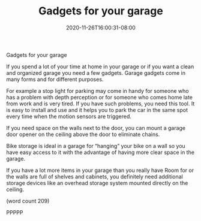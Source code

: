 ﻿---
title: "Gadgets for your garage"
date: 2020-11-26T16:00:31-08:00
description: "Garage Remodeling Tips for Web Success"
featured_image: "/images/Garage Remodeling.jpg"
tags: ["Garage Remodeling"]
---

Gadgets for your garage


If you spend a lot of your time at home in your garage or if 
you want a clean and organized garage you need a few
gadgets. Garage gadgets come in many forms and for different 
purposes.

For example a stop light for parking may come in handy for 
someone who has a problem with depth perception or for 
someone who comes home late from work and is very tired. If you 
have such problems, you need this tool. It is easy to install 
and use and it helps you to park the car in the same spot 
every time when the motion sensors are triggered.

If you need space on the walls next to the door, you can 
mount a garage door opener on the ceiling above the door
to eliminate chains. 

Bike storage is ideal in a garage for “hanging” your bike on a 
wall so you have easy access to it with the advantage of having 
more clear space in the garage.

If you have a lot more items in your garage than you really have
Room for or the walls are full of shelves and cabinets, you
definitely need additional storage devices like an overhead
storage system mounted directly on the ceiling.

(word count 209)

PPPPP

